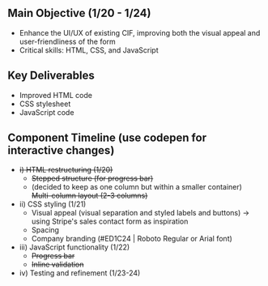 ## Main Objective (1/20 - 1/24)
- Enhance the UI/UX of existing CIF, improving both the visual appeal and user-friendliness of the form
- Critical skills: HTML, CSS, and JavaScript

## Key Deliverables
- Improved HTML code
- CSS stylesheet
- JavaScript code

## Component Timeline (use codepen for interactive changes)
- ~~i) HTML restructuring (1/20)~~
  - ~~Stepped structure (for progress bar)~~
  - (decided to keep as one column but within a smaller container) ~~Multi-column layout (2-3 columns)~~
- ii) CSS styling (1/21)
  - Visual appeal (visual separation and styled labels and buttons) -> using Stripe's sales contact form as inspiration
  - Spacing
  - Company branding (#ED1C24 | Roboto Regular or Arial font)
- iii) JavaScript functionality (1/22)
  - ~~Progress bar~~
  - ~~Inline validation~~
- iv) Testing and refinement (1/23-24)
